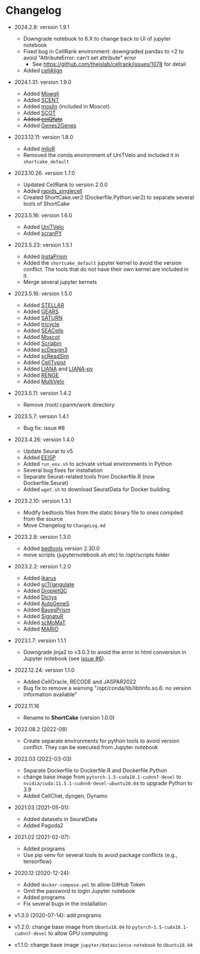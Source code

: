 # Changelog

- 2024.2.8: version 1.9.1
    - Downgrade notebook to 6.X to change back to UI of jupyter notebook 
    - Fixed bug in CellRank environment: downgraded pandas to <2 to avoid "AttributeError: can't set attribute" error
       - See https://github.com/theislab/cellrank/issues/1078 for detail
    - Added [cellAlign](https://github.com/shenorrLabTRDF/cellAlign)

- 2024.1.31: version 1.9.0
    - Added [Mowgli](https://github.com/cantinilab/mowgli)
    - Added [SCENT](https://github.com/immunogenomics/SCENT)
    - Added [moslin](https://github.com/theislab/moslin) (included in Moscot)
    - Added [SCOT](https://rsinghlab.github.io/SCOT/)
    - ~~Added [cell2fate](https://github.com/BayraktarLab/cell2fate)~~
    - Added [Genes2Genes](https://teichlab.github.io/Genes2Genes/)

- 2023.12.11: version 1.8.0
    - Added [miloR](https://github.com/MarioniLab/miloR)
    - Removed the conda environment of UniTVelo and included it in `shortcake_default`

- 2023.10.26: version 1.7.0
    - Updated CellRank to version 2.0.0
    - Added [rapids_singlecell](https://github.com/scverse/rapids_singlecell)
    - Created ShortCake.ver2 (Dockerfile.Python.ver2) to separate several tools of ShortCake

- 2023.5.16: version 1.6.0
    - Added [UniTVelo](https://github.com/StatBiomed/UniTVelo)
    - Added [scranPY](https://github.com/sfortma2/scranPY/)

- 2023.5.23: version 1.5.1
    - Added [InstaPrism](https://github.com/humengying0907/InstaPrism)
    - Added the `shortcake_default` jupyter kernel to avoid the version conflict. The tools that do not have their own kernel are included in it.
    - Merge several jupyter kernels

- 2023.5.16: version 1.5.0
    - Added [STELLAR](http://snap.stanford.edu/stellar/)
    - Added [GEARS](https://github.com/snap-stanford/GEARS)
    - Added [SATURN](https://github.com/snap-stanford/SATURN)
    - Added [tricycle](https://github.com/hansenlab/tricycle)
    - Added [SEACells](https://github.com/dpeerlab/SEACells)
    - Added [Moscot](https://moscot.readthedocs.io/en/latest/)
    - Added [Scriabin](https://github.com/BlishLab/scriabin)
    - Added [scDesign3](https://github.com/SONGDONGYUAN1994/scDesign3)
    - Added [scReadSim](https://github.com/JSB-UCLA/scReadSim)
    - Added [CellTypist](https://github.com/Teichlab/celltypist)
    - Added [LIANA](https://github.com/saezlab/liana) and [LIANA-py](https://github.com/saezlab/liana-py)
    - Added [RENGE](https://github.com/masastat/RENGE)
    - Added [MultiVelo](https://github.com/welch-lab/MultiVelo)

- 2023.5.11: version 1.4.2
    - Remove /root/.cpanm/work directory

- 2023.5.7: version 1.4.1
    - Bug fix: issue #8

- 2023.4.26: version 1.4.0
    - Update Seurat to v5
    - Added [EEISP](https://github.com/nakatolab/EEISP)
    - Added ``run_env.sh`` to activate virtual environments in Python
    - Several bug fixes for installation
    - Separate Seurat-related tools from Dockerfile.R (now Dockerfile.Seurat)
    - Added ``wget.sh`` to download SeuratData for Docker building

- 2023.2.10: version 1.3.1
    - Modify bedtools files from the static binary file to ones compiled from the source
    - Move Changelog to `ChangeLog.md`

- 2023.2.8: version 1.3.0

    - Added [bedtools](https://bedtools.readthedocs.io/en/latest/) version 2.30.0
    - move scripts (jupyternotebook.sh etc) to /opt/scripts folder

- 2023.2.2: version 1.2.0

    - Added [ikarus](https://github.com/BIMSBbioinfo/ikarus)
    - Added [scTriangulate](https://github.com/frankligy/scTriangulate)
    - Added [DropletQC](https://github.com/powellgenomicslab/DropletQC)
    - Added [Dictys](https://github.com/pinellolab/dictys)
    - Added [AutoGeneS](https://github.com/theislab/AutoGeneS)
    - Added [BayesPrism](https://github.com/Danko-Lab/BayesPrism)
    - Added [SignatuR](https://github.com/carmonalab/SignatuR)
    - Added [scMoMaT](https://github.com/PeterZZQ/scMoMaT)
    - Added [MARIO](https://github.com/shuxiaoc/mario-py)
<!--
 https://github.com/BIMSBbioinfo/ikarus---auxiliary
 https://github.com/powellgenomicslab/dropletQC_paper
-->
- 2023.1.7: version 1.1.1

    - Downgrade jinja2 to v3.0.3 to avoid the error in html conversion in Jupyter notebook (see [issue #6](https://github.com/rnakato/ShortCake/issues/6)).

- 2022.12.24: version 1.1.0

    - Added CellOracle, RECODE and JASPAR2022
    - Bug fix to remove a warning "/opt/conda/lib/libtinfo.so.6: no version information available"

- 2022.11.16

    - Rename to **ShortCake** (version 1.0.0)

- 2022.08.2 (2022-08)

    - Create separate environments for python tools to avoid version conflict. They can be executed from Jupyter notebook

- 2022.03 (2022-03-03)

    - Separate Dockerfile to Dockerfile.R and Dockerfile.Python
    - change base image from `pytorch-1.5-cuda10.1-cudnn7-devel` to `nvidia/cuda:11.5.1-cudnn8-devel-ubuntu20.04` to upgrade Python to 3.9
    - Added CellChat, dyngen, Dynamo

- 2021.03 (2021-05-01):

    - Added datasets in SeuratData
    - Added Pagoda2

- 2021.02 (2021-02-07):

    - Added programs
    - Use pip venv for several tools to avoid package conflicts (e.g., tensorflow)

- 2020.12 (2020-12-24):

    - Added `docker-compose.yml` to allow GitHub Token
    - Omit the password to login Jupyter notebook
    - Added programs
    - Fix several bugs in the installation

- v1.3.0 (2020-07-14): add programs
- v1.2.0: change base image from `Ubuntu18.04` to `pytorch-1.5-cuda10.1-cudnn7-devel` to allow GPU computing
- v1.1.0: change base image `jupyter/datascience-notebook` to `Ubuntu18.04`

